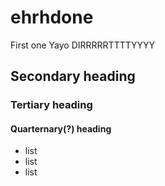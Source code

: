 # ehrhdone
First one
Yayo
DIRRRRRTTTTYYYY

## Secondary heading
### Tertiary heading
#### Quarternary(?) heading

* list
* list
* list

